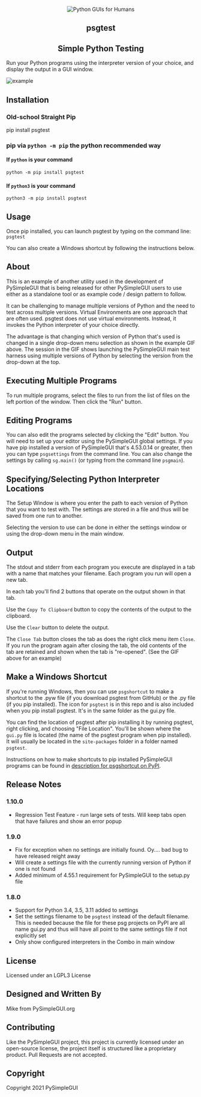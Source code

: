 
<p align="center">
  <img src="https://raw.githubusercontent.com/PySimpleGUI/PySimpleGUI/master/images/for_readme/Logo%20with%20text%20for%20GitHub%20Top.png" alt="Python GUIs for Humans">
  <h2 align="center">psgtest</h2>
  <h2 align="center">Simple Python Testing</h2>
</p>

Run your Python programs using the interpreter version of your choice, and display the output in a GUI window.

![example](https://raw.githubusercontent.com/PySimpleGUI/psgtest/main/images_for_readme/psgtest_example.gif?token=ALAGMY7OEDZBCYVS7LEZP33BRUQGC)

## Installation

### Old-school Straight Pip

pip install psgtest

### pip via `python -m pip` the python recommended way

#### If `python` is your command

`python -m pip install psgtest`

#### If `python3` is your command

`python3 -m pip install psgtest`

## Usage

Once pip installed, you can launch psgtest by typing on the command line:  
`psgtest`

You can also create a Windows shortcut by following the instructions below.

## About

This is an example of another utility used in the development of PySimpleGUI that is being released for other PySimpleGUI users to use either as a standalone tool or as example code / design pattern to follow.

It can be challenging to manage multiple versions of Python and the need to test across multiple versions.  Virtual Environments are one approach that are often used.  psgtest does not use virtual environments.  Instead, it invokes the Python interpreter of your choice directly.

The advantage is that changing which version of Python that's used is changed in a single drop-down menu selection as shown in the example GIF above.  The session in the GIF shows launching the PySimpleGUI main test harness using multiple versions of Python by selecting the version from the drop-down at the top.

## Executing Multiple Programs

To run multiple programs, select the files to run from the list of files on the left portion of the window.  Then click the "Run" button.


## Editing Programs

You can also edit the programs selected by clicking the "Edit" button.  You will need to set up your editor using the PySimpleGUI global settings.  If you have pip installed a version of PySimpleGUI that's 4.53.0.14 or greater, then you can type `psgsettings` from the command line.  You can also change the settings by calling `sg.main()` (or typing from the command line `psgmain`).

## Specifying/Selecting Python Interpreter Locations

The Setup Window is where you enter the path to each version of Python that you want to test with.  The settings are stored in a file and thus will be saved from one run to another.

Selecting the version to use can be done in either the settings window or using the drop-down menu in the main window.

## Output

The stdout and stderr from each program you execute are  displayed in a tab with a name that matches your filename.  Each program you run will open a new tab.

In each tab you'll find 2 buttons that operate on the output shown in that tab.

Use the `Copy To Clipboard` button to copy the contents of the output to the clipboard.  

Use the `Clear` button to delete the output.

The `Close Tab` button closes the tab as does the right click menu item `Close`.  If you run the program again after closing the tab, the old contents of the tab are retained and shown when the tab is "re-opened".  (See the GIF above for an example)

## Make a Windows Shortcut

If you're running Windows, then you can use `psgshortcut` to make a shortcut to the .pyw file (if you download psgtest from GitHub) or the .py file (if you pip installed).  The icon for `psgtest` is in this repo and is also included when you pip install psgtest.  It's in the same folder as the gui.py file.  

You can find the location of psgtest after pip installing it by running psgtest, right clicking, and choosing "File Location".  You'll be shown where the `gui.py` file is located (the name of the psgtest program when pip installed).  It will usually be located in the `site-packages` folder in a folder named  `psgtest`.

Instructions on how to make shortcuts to pip installed PySimpleGUI programs can be found in [description for psgshortcut on PyPI](https://pypi.org/project/psgshortcut/).


## Release Notes

### 1.10.0

* Regression Test Feature - run large sets of tests.  Will keep tabs open that have failures and show an error popup

### 1.9.0

* Fix for exception when no settings are initially found.  Oy.... bad bug to have released reight away
* Will create a settings file with the currently running version of Python if one is not found
* Added minimum of 4.55.1 requirement for PySimpleGUI to the setup.py file

### 1.8.0

* Support for Python 3.4, 3.5, 3.11 added to settings 
* Set the settings filename to be `psgtest` instead of the default filename. This is needed because the file for these psg projects on PyPI are all name gui.py and thus will have all point to the same settings file if not explicitly set
* Only show configured interpreters in the Combo in main window     

## License

Licensed under an LGPL3 License

## Designed and Written By

Mike from PySimpleGUI.org

## Contributing

Like the PySimpleGUI project, this project is currently licensed under an open-source license, the project itself is structured like a proprietary product. Pull Requests are not accepted.

## Copyright

Copyright 2021 PySimpleGUI
